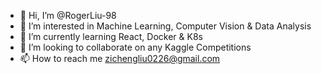 - 👋 Hi, I’m @RogerLiu-98
- 👀 I’m interested in Machine Learning, Computer Vision & Data Analysis
- 🌱 I’m currently learning React, Docker & K8s
- 💞️ I’m looking to collaborate on any Kaggle Competitions
- 📫 How to reach me zichengliu0226@gmail.com

<!---
RogerLiu-98/RogerLiu-98 is a ✨ special ✨ repository because its `README.md` (this file) appears on your GitHub profile.
You can click the Preview link to take a look at your changes.
--->
